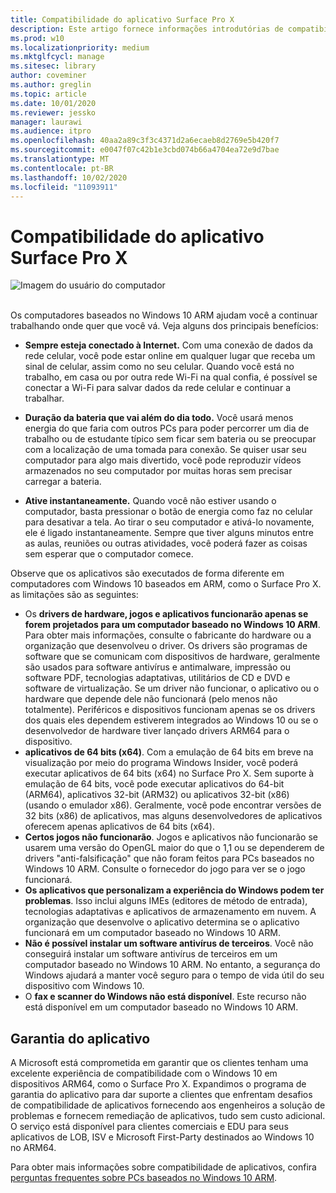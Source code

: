 ```yaml
---
title: Compatibilidade do aplicativo Surface Pro X
description: Este artigo fornece informações introdutórias de compatibilidade do aplicativo para PCs baseados em Surface Pro X ARM.
ms.prod: w10
ms.localizationpriority: medium
ms.mktglfcycl: manage
ms.sitesec: library
author: coveminer
ms.author: greglin
ms.topic: article
ms.date: 10/01/2020
ms.reviewer: jessko
manager: laurawi
ms.audience: itpro
ms.openlocfilehash: 40aa2a89c3f3c4371d2a6ecaeb8d2769e5b420f7
ms.sourcegitcommit: e0047f07c42b1e3cbd074b66a4704ea72e9d7bae
ms.translationtype: MT
ms.contentlocale: pt-BR
ms.lasthandoff: 10/02/2020
ms.locfileid: "11093911"
---
```

# Compatibilidade do aplicativo Surface Pro X



 ![Imagem do usuário do computador](images/4527790_en_4.png)<br><br>



Os computadores baseados no Windows 10 ARM ajudam você a continuar trabalhando onde quer que você vá. Veja alguns dos principais benefícios:

- **Sempre esteja conectado à Internet.** Com uma conexão de dados da rede celular, você pode estar online em qualquer lugar que receba um sinal de celular, assim como no seu celular. Quando você está no trabalho, em casa ou por outra rede Wi-Fi na qual confia, é possível se conectar a Wi-Fi para salvar dados da rede celular e continuar a trabalhar.

- **Duração da bateria que vai além do dia todo.**  Você usará menos energia do que faria com outros PCs para poder percorrer um dia de trabalho ou de estudante típico sem ficar sem bateria ou se preocupar com a localização de uma tomada para conexão. Se quiser usar seu computador para algo mais divertido, você pode reproduzir vídeos armazenados no seu computador por muitas horas sem precisar carregar a bateria.

- **Ative instantaneamente.** Quando você não estiver usando o computador, basta pressionar o botão de energia como faz no celular para desativar a tela. Ao tirar o seu computador e ativá-lo novamente, ele é ligado instantaneamente. Sempre que tiver alguns minutos entre as aulas, reuniões ou outras atividades, você poderá fazer as coisas sem esperar que o computador comece.

Observe que os aplicativos são executados de forma diferente em computadores com Windows 10 baseados em ARM, como o Surface Pro X. as limitações são as seguintes:

- Os **drivers de hardware, jogos e aplicativos funcionarão apenas se forem projetados para um computador baseado no Windows 10 ARM**. Para obter mais informações, consulte o fabricante do hardware ou a organização que desenvolveu o driver. Os drivers são programas de software que se comunicam com dispositivos de hardware, geralmente são usados para software antivírus e antimalware, impressão ou software PDF, tecnologias adaptativas, utilitários de CD e DVD e software de virtualização. Se um driver não funcionar, o aplicativo ou o hardware que depende dele não funcionará (pelo menos não totalmente). Periféricos e dispositivos funcionam apenas se os drivers dos quais eles dependem estiverem integrados ao Windows 10 ou se o desenvolvedor de hardware tiver lançado drivers ARM64 para o dispositivo.
- **aplicativos de 64 bits (x64)**. Com a emulação de 64 bits em breve na visualização por meio do programa Windows Insider, você poderá executar aplicativos de 64 bits (x64) no Surface Pro X. Sem suporte à emulação de 64 bits, você pode executar aplicativos do 64-bit (ARM64), aplicativos 32-bit (ARM32) ou aplicativos 32-bit (x86) (usando o emulador x86). Geralmente, você pode encontrar versões de 32 bits (x86) de aplicativos, mas alguns desenvolvedores de aplicativos oferecem apenas aplicativos de 64 bits (x64).
- **Certos jogos não funcionarão**. Jogos e aplicativos não funcionarão se usarem uma versão do OpenGL maior do que o 1,1 ou se dependerem de drivers "anti-falsificação" que não foram feitos para PCs baseados no Windows 10 ARM. Consulte o fornecedor do jogo para ver se o jogo funcionará.
- **Os aplicativos que personalizam a experiência do Windows podem ter problemas**. Isso inclui alguns IMEs (editores de método de entrada), tecnologias adaptativas e aplicativos de armazenamento em nuvem. A organização que desenvolve o aplicativo determina se o aplicativo funcionará em um computador baseado no Windows 10 ARM.
- **Não é possível instalar um software antivírus de terceiros**. Você não conseguirá instalar um software antivírus de terceiros em um computador baseado no Windows 10 ARM. No entanto, a segurança do Windows ajudará a manter você seguro para o tempo de vida útil do seu dispositivo com Windows 10.
- O **fax e scanner do Windows não está disponível**. Este recurso não está disponível em um computador baseado no Windows 10 ARM.

##  <a name="app-assure"></a>Garantia do aplicativo

A Microsoft está comprometida em garantir que os clientes tenham uma excelente experiência de compatibilidade com o Windows 10 em dispositivos ARM64, como o Surface Pro X. Expandimos o programa de garantia do aplicativo para dar suporte a clientes que enfrentam desafios de compatibilidade de aplicativos fornecendo aos engenheiros a solução de problemas e fornecem remediação de aplicativos, tudo sem custo adicional. O serviço está disponível para clientes comerciais e EDU para seus aplicativos de LOB, ISV e Microsoft First-Party destinados ao Windows 10 no ARM64. 

Para obter mais informações sobre compatibilidade de aplicativos, confira [perguntas frequentes sobre PCs baseados no Windows 10 ARM](https://support.microsoft.com/en-us/help/4521606).
